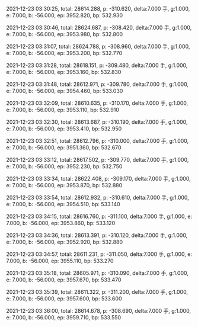 2021-12-23 03:30:25, total: 28614.288, p: -310.620, delta:7.000 手, g:1.000, e: 7.000, b: -56.000, ep: 3952.820, bp: 532.930

2021-12-23 03:30:46, total: 28624.687, p: -308.420, delta:7.000 手, g:1.000, e: 7.000, b: -56.000, ep: 3953.980, bp: 532.800

2021-12-23 03:31:07, total: 28624.788, p: -308.960, delta:7.000 手, g:1.000, e: 7.000, b: -56.000, ep: 3953.200, bp: 532.770

2021-12-23 03:31:28, total: 28618.151, p: -309.480, delta:7.000 手, g:1.000, e: 7.000, b: -56.000, ep: 3953.160, bp: 532.830

2021-12-23 03:31:48, total: 28612.971, p: -309.780, delta:7.000 手, g:1.000, e: 7.000, b: -56.000, ep: 3954.460, bp: 533.030

2021-12-23 03:32:09, total: 28610.635, p: -310.170, delta:7.000 手, g:1.000, e: 7.000, b: -56.000, ep: 3953.110, bp: 532.910

2021-12-23 03:32:30, total: 28613.687, p: -310.190, delta:7.000 手, g:1.000, e: 7.000, b: -56.000, ep: 3953.410, bp: 532.950

2021-12-23 03:32:51, total: 28612.796, p: -310.000, delta:7.000 手, g:1.000, e: 7.000, b: -56.000, ep: 3951.360, bp: 532.670

2021-12-23 03:33:12, total: 28617.502, p: -309.770, delta:7.000 手, g:1.000, e: 7.000, b: -56.000, ep: 3952.230, bp: 532.750

2021-12-23 03:33:34, total: 28622.408, p: -309.170, delta:7.000 手, g:1.000, e: 7.000, b: -56.000, ep: 3953.870, bp: 532.880

2021-12-23 03:33:54, total: 28612.932, p: -310.610, delta:7.000 手, g:1.000, e: 7.000, b: -56.000, ep: 3954.510, bp: 533.140

2021-12-23 03:34:15, total: 28616.760, p: -311.100, delta:7.000 手, g:1.000, e: 7.000, b: -56.000, ep: 3953.860, bp: 533.120

2021-12-23 03:34:36, total: 28613.391, p: -310.120, delta:7.000 手, g:1.000, e: 7.000, b: -56.000, ep: 3952.920, bp: 532.880

2021-12-23 03:34:57, total: 28611.231, p: -311.050, delta:7.000 手, g:1.000, e: 7.000, b: -56.000, ep: 3955.110, bp: 533.270

2021-12-23 03:35:18, total: 28605.971, p: -310.090, delta:7.000 手, g:1.000, e: 7.000, b: -56.000, ep: 3957.670, bp: 533.470

2021-12-23 03:35:39, total: 28611.322, p: -311.200, delta:7.000 手, g:1.000, e: 7.000, b: -56.000, ep: 3957.600, bp: 533.600

2021-12-23 03:36:00, total: 28614.678, p: -308.690, delta:7.000 手, g:1.000, e: 7.000, b: -56.000, ep: 3959.710, bp: 533.550
